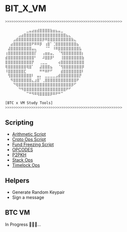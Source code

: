 # BIT_X_VM

```sh
>>>>>>>>>>>>>>>>>>>>>>>>>>>>>>>>>>>>>>>>>>>>>>>>>>>>>>
 
⠀⠀⠀⠀⠀⠀⠀⠀⣀⣤⣴⣶⣾⣿⣿⣿⣿⣷⣶⣦⣤⣀⠀⠀⠀⠀⠀⠀⠀⠀
⠀⠀⠀⠀⠀⣠⣴⣿⣿⣿⣿⣿⣿⣿⣿⣿⣿⣿⣿⣿⣿⣿⣿⣦⣄⠀⠀⠀⠀⠀
⠀⠀⠀⣠⣾⣿⣿⣿⣿⣿⣿⣿⣿⣿⡿⠿⣿⣿⣿⣿⣿⣿⣿⣿⣿⣷⣄⠀⠀⠀
⠀⠀⣴⣿⣿⣿⣿⣿⣿⣿⠟⠿⠿⡿⠀⢰⣿⠁⢈⣿⣿⣿⣿⣿⣿⣿⣿⣦⠀⠀
⠀⣼⣿⣿⣿⣿⣿⣿⣿⣿⣤⣄⠀⠀⠀⠈⠉⠀⠸⠿⣿⣿⣿⣿⣿⣿⣿⣿⣧⠀
⢰⣿⣿⣿⣿⣿⣿⣿⣿⣿⣿⡏⠀⠀⢠⣶⣶⣤⡀⠀⠈⢻⣿⣿⣿⣿⣿⣿⣿⡆
⣾⣿⣿⣿⣿⣿⣿⣿⣿⣿⣿⠃⠀⠀⠼⣿⣿⡿⠃⠀⠀⢸⣿⣿⣿⣿⣿⣿⣿⣷
⣿⣿⣿⣿⣿⣿⣿⣿⣿⣿⡟⠀⠀⢀⣀⣀⠀⠀⠀⠀⢴⣿⣿⣿⣿⣿⣿⣿⣿⣿
⢿⣿⣿⣿⣿⣿⣿⣿⢿⣿⠁⠀⠀⣼⣿⣿⣿⣦⠀⠀⠈⢻⣿⣿⣿⣿⣿⣿⣿⡿
⠸⣿⣿⣿⣿⣿⣿⣏⠀⠀⠀⠀⠀⠛⠛⠿⠟⠋⠀⠀⠀⣾⣿⣿⣿⣿⣿⣿⣿⠇
⠀⢻⣿⣿⣿⣿⣿⣿⣿⣿⠇⠀⣤⡄⠀⣀⣀⣀⣀⣠⣾⣿⣿⣿⣿⣿⣿⣿⡟⠀
⠀⠀⠻⣿⣿⣿⣿⣿⣿⣿⣄⣰⣿⠁⢀⣿⣿⣿⣿⣿⣿⣿⣿⣿⣿⣿⣿⠟⠀⠀
⠀⠀⠀⠙⢿⣿⣿⣿⣿⣿⣿⣿⣿⣿⣿⣿⣿⣿⣿⣿⣿⣿⣿⣿⣿⡿⠋⠀⠀⠀
⠀⠀⠀⠀⠀⠙⠻⣿⣿⣿⣿⣿⣿⣿⣿⣿⣿⣿⣿⣿⣿⣿⣿⠟⠋⠀⠀⠀⠀⠀
⠀⠀⠀⠀⠀⠀⠀⠀⠉⠛⠻⠿⢿⣿⣿⣿⣿⡿⠿⠟⠛⠉⠀⠀⠀⠀⠀⠀⠀⠀
 
[BTC x VM Study Tools]
>>>>>>>>>>>>>>>>>>>>>>>>>>>>>>>>>>>>>>>>>>>>>>>>>>>>>>
```

## Scripting

- [Arithmetic Script](./scripts/arithmetic_ops.bscript)
- [Crpto Ops Script](./scripts/crypto_ops.bscript)
- [Fund Freezing Script](./scripts/fund_freezing.bscript)
- [OPCODES](./scripts/opcodes.bscript)
- [P2PKH](./scripts/p2pkh.bscript)
- [Stack Ops](./scripts/stack_ops.bscript)
- [Timelock Ops](./scripts/timelock_ops.bscript)

## Helpers

- Generate Random Keypair
- Sign a message

## BTC VM

In Progress 👷🏻‍♂️...
